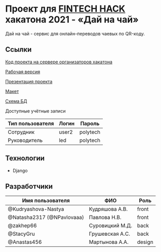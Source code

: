﻿# Проект для [FINTECH HACK](https://codenrock.com/contests/fintechack?utm_source=it-events#) хакатона 2021 - «Дай на чай»

Дай на чай - сервис для онлайн-переводов чаевых по QR-коду.

## Ссылки

[Код проекта на сервере организаторов хакатона](https://rn-git.codenrock.com/fintech/cnrprod-team-17897/showcase/-/tree/backend)

[Рабочая версия](http://tips-service.std-1305.ist.mospolytech.ru)

[Презентация проекта](https://www.canva.com/design/DAEyVFU5n44/0bm6LYArjQwNIIo3YrDb3Q/view?utm_content=DAEyVFU5n44&utm_campaign=designshare&utm_medium=link&utm_source=publishsharelink)

[Макет](https://www.figma.com/file/HcDrVLu3JiS1BFXKwIvRTQ/%D1%85%D0%B0%D1%85%D0%B0%D1%82%D0%BE%D0%BD?node-id=0%3A1)

[Схема БД](https://drive.google.com/file/d/1O5AsYFsHsm_J2-7s-JW1VKOdaFhDKInQ/view?usp=sharing)

Доступные учётные записи

| Тип пользователя | Логин | Пароль                |
|------------------|-------|-----------------------|
| Сотрудник        | user2 | polytech              |
| Руководитель     | led   | polytech              |

## Технологии

- Django

## Разработчики

| Имя пользователя            | ФИО              | Роль   |
|-----------------------------|------------------|--------|
| @Kudryashova-Nastya         | Кудряшова А.В.   | front  |
| @Natasha2317 (@NPavlovaaa)  | Павлова Н.В.     | front  |
| @zakhep66                   | Суровицкий М.Д.  | back   |
| @StacyGru                   | Грушевская А.С.  | back   |
| @Anastas456                 | Мартынова А.А.   | design |

